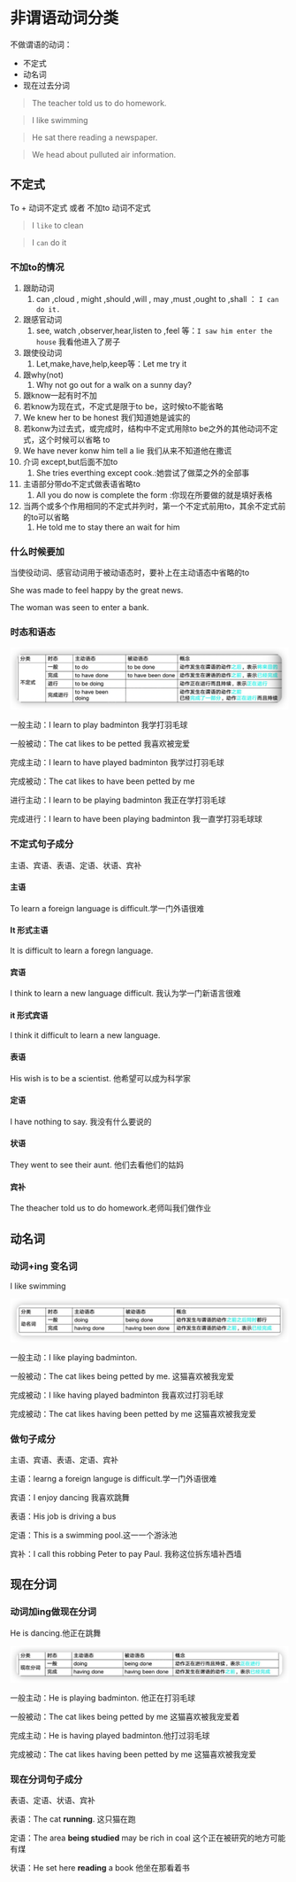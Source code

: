 # 非谓语动词分类

不做谓语的动词：

- 不定式
- 动名词
- 现在过去分词

> The teacher told us to do homework.

> I like swimming

> He sat there reading a newspaper.

> We head about pulluted air information.

## 不定式

To + 动词不定式  或者 不加to 动词不定式

> I `like` to clean

> I `can` do it

### 不加to的情况

1. 跟助动词 
   1. can ,cloud , might ,should ,will , may ,must ,ought to ,shall ： `I can do it.`
2. 跟感官动词
   1. see, watch ,observer,hear,listen to ,feel 等：`I saw him enter the house` 我看他进入了房子
3. 跟使役动词
   1. Let,make,have,help,keep等：Let me try it
4. 跟why(not)
   1. Why not go out for a walk on a sunny day?
5.  跟know一起有时不加
   1. 若know为现在式，不定式是限于to be，这时候to不能省略
   2. We knew her to be honest 我们知道她是诚实的
   3. 若konw为过去式，或完成时，结构中不定式用除to be之外的其他动词不定式，这个时候可以省略 to
   4. We have never konw him tell a lie 我们从来不知道他在撒谎
6. 介词 except,but后面不加to
   1. She tries everthing except cook.:她尝试了做菜之外的全部事
7. 主语部分带do不定式做表语省略to
   1. All you do now is complete the form :你现在所要做的就是填好表格
8. 当两个或多个作用相同的不定式并列时，第一个不定式前用to，其余不定式前的to可以省略
   1. He told me to stay there an wait for him

###  什么时候要加

当使役动词、感官动词用于被动语态时，要补上在主动语态中省略的to

She was made to feel happy by the great news.

The woman was seen to enter a bank.

### 时态和语态

![image-20220511074759112](14.非谓语动词.assets/image-20220511074759112.png)

一般主动：I learn to play badminton 我学打羽毛球

一般被动：The cat likes to be petted 我喜欢被宠爱



完成主动：I learn to have played badminton 我学过打羽毛球

完成被动：The cat likes to have been petted by me 		



进行主动：I learn to be playing badminton 我正在学打羽毛球

完成进行：I learn to have been playing badminton 我一直学打羽毛球球



### 不定式句子成分

主语、宾语、表语、定语、状语、宾补

#### 主语

To learn a foreign language is difficult.学一门外语很难

#### It 形式主语

It is difficult to learn a foregn language. 





#### 宾语

I think to learn  a new language difficult. 我认为学一门新语言很难

#### it 形式宾语

I think it difficult to learn a new language.



#### 表语

His wish is to be a scientist. 他希望可以成为科学家

#### 定语

I have nothing to say. 我没有什么要说的

#### 状语

They went to see their aunt. 他们去看他们的姑妈

#### 宾补

The theacher told us to do homework.老师叫我们做作业



## 动名词

### 动词+ing 变名词

I like swimming 

![image-20220516073552004](14.非谓语动词.assets/image-20220516073552004.png)

一般主动：I like playing badminton.

一般被动：The cat likes being petted by me. 这猫喜欢被我宠爱



完成被动：I like having played badminton 我喜欢过打羽毛球

完成被动：The cat likes having been petted by me 这猫喜欢被我宠爱

### 做句子成分

主语、宾语、表语、定语、宾补

主语：learng a foreign languge is difficult.学一门外语很难

宾语：I enjoy dancing 我喜欢跳舞

表语：His job is driving a bus 

定语：This is a  swimming pool.这一一个游泳池

宾补：I call this robbing Peter to pay Paul. 我称这位拆东墙补西墙





## 现在分词

### 动词加ing做现在分词

He is dancing.他正在跳舞

![image-20220518072340203](14.非谓语动词.assets/image-20220518072340203.png)

一般主动：He is playing badminton. 他正在打羽毛球

一般被动：The cat likes being petted by me 这猫喜欢被我宠爱着



完成主动：He is having played badminton.他打过羽毛球

完成被动：The cat likes having been petted by me 这猫喜欢被我宠爱

### 现在分词句子成分

表语、定语、状语、宾补

表语：The cat **running**. 这只猫在跑

定语：The area **being studied** may be rich in coal 这个正在被研究的地方可能有煤

状语：He set here **reading** a book 他坐在那看着书

